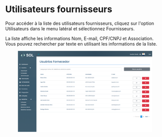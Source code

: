 # Utilisateurs fournisseurs

Pour accéder à la liste des utilisateurs fournisseurs, cliquez sur l'option Utilisateurs dans le menu latéral et sélectionnez Fournisseurs.

La liste affiche les informations Nom, E-mail, CPF/CNPJ et Association. Vous pouvez rechercher par texte en utilisant les informations de la liste.

<figure><img src="../../../../.gitbook/assets/lista user fornecedor.png" alt=""><figcaption></figcaption></figure>
